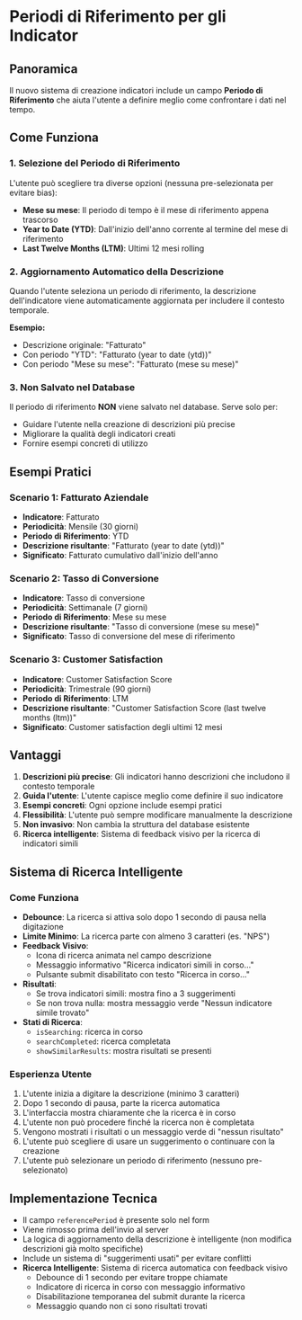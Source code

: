 # Periodi di Riferimento per gli Indicator

## Panoramica

Il nuovo sistema di creazione indicatori include un campo **Periodo di Riferimento** che aiuta l'utente a definire meglio come confrontare i dati nel tempo.

## Come Funziona

### 1. Selezione del Periodo di Riferimento

L'utente può scegliere tra diverse opzioni (nessuna pre-selezionata per evitare bias):

- **Mese su mese**: Il periodo di tempo è il mese di riferimento appena trascorso
- **Year to Date (YTD)**: Dall'inizio dell'anno corrente al termine del mese di riferimento
- **Last Twelve Months (LTM)**: Ultimi 12 mesi rolling

### 2. Aggiornamento Automatico della Descrizione

Quando l'utente seleziona un periodo di riferimento, la descrizione dell'indicatore viene automaticamente aggiornata per includere il contesto temporale.

**Esempio:**
- Descrizione originale: "Fatturato"
- Con periodo "YTD": "Fatturato (year to date (ytd))"
- Con periodo "Mese su mese": "Fatturato (mese su mese)"

### 3. Non Salvato nel Database

Il periodo di riferimento **NON** viene salvato nel database. Serve solo per:
- Guidare l'utente nella creazione di descrizioni più precise
- Migliorare la qualità degli indicatori creati
- Fornire esempi concreti di utilizzo

## Esempi Pratici

### Scenario 1: Fatturato Aziendale
- **Indicatore**: Fatturato
- **Periodicità**: Mensile (30 giorni)
- **Periodo di Riferimento**: YTD
- **Descrizione risultante**: "Fatturato (year to date (ytd))"
- **Significato**: Fatturato cumulativo dall'inizio dell'anno

### Scenario 2: Tasso di Conversione
- **Indicatore**: Tasso di conversione
- **Periodicità**: Settimanale (7 giorni)
- **Periodo di Riferimento**: Mese su mese
- **Descrizione risultante**: "Tasso di conversione (mese su mese)"
- **Significato**: Tasso di conversione del mese di riferimento

### Scenario 3: Customer Satisfaction
- **Indicatore**: Customer Satisfaction Score
- **Periodicità**: Trimestrale (90 giorni)
- **Periodo di Riferimento**: LTM
- **Descrizione risultante**: "Customer Satisfaction Score (last twelve months (ltm))"
- **Significato**: Customer satisfaction degli ultimi 12 mesi

## Vantaggi

1. **Descrizioni più precise**: Gli indicatori hanno descrizioni che includono il contesto temporale
2. **Guida l'utente**: L'utente capisce meglio come definire il suo indicatore
3. **Esempi concreti**: Ogni opzione include esempi pratici
4. **Flessibilità**: L'utente può sempre modificare manualmente la descrizione
5. **Non invasivo**: Non cambia la struttura del database esistente
6. **Ricerca intelligente**: Sistema di feedback visivo per la ricerca di indicatori simili

## Sistema di Ricerca Intelligente

### Come Funziona
- **Debounce**: La ricerca si attiva solo dopo 1 secondo di pausa nella digitazione
- **Limite Minimo**: La ricerca parte con almeno 3 caratteri (es. "NPS")
- **Feedback Visivo**: 
  - Icona di ricerca animata nel campo descrizione
  - Messaggio informativo "Ricerca indicatori simili in corso..."
  - Pulsante submit disabilitato con testo "Ricerca in corso..."
- **Risultati**:
  - Se trova indicatori simili: mostra fino a 3 suggerimenti
  - Se non trova nulla: mostra messaggio verde "Nessun indicatore simile trovato"
- **Stati di Ricerca**:
  - `isSearching`: ricerca in corso
  - `searchCompleted`: ricerca completata
  - `showSimilarResults`: mostra risultati se presenti

### Esperienza Utente
1. L'utente inizia a digitare la descrizione (minimo 3 caratteri)
2. Dopo 1 secondo di pausa, parte la ricerca automatica
3. L'interfaccia mostra chiaramente che la ricerca è in corso
4. L'utente non può procedere finché la ricerca non è completata
5. Vengono mostrati i risultati o un messaggio verde di "nessun risultato"
6. L'utente può scegliere di usare un suggerimento o continuare con la creazione
7. L'utente può selezionare un periodo di riferimento (nessuno pre-selezionato)

## Implementazione Tecnica

- Il campo `referencePeriod` è presente solo nel form
- Viene rimosso prima dell'invio al server
- La logica di aggiornamento della descrizione è intelligente (non modifica descrizioni già molto specifiche)
- Include un sistema di "suggerimenti usati" per evitare conflitti
- **Ricerca Intelligente**: Sistema di ricerca automatica con feedback visivo
  - Debounce di 1 secondo per evitare troppe chiamate
  - Indicatore di ricerca in corso con messaggio informativo
  - Disabilitazione temporanea del submit durante la ricerca
  - Messaggio quando non ci sono risultati trovati 